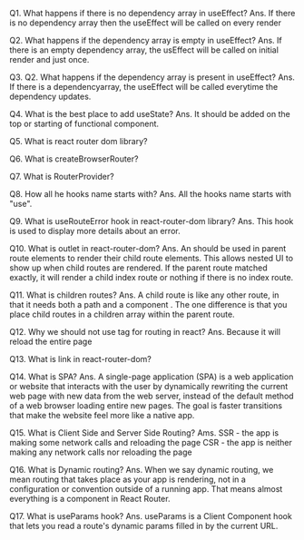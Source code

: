 Q1. What happens if there is no dependency array in useEffect?
Ans. If there is no dependency array then the useEffect will be called on every render

Q2. What happens if the dependency array is empty in useEffect?
Ans. If there is an empty dependency array, the usEffect will be called on initial render and just once.

Q3. Q2. What happens if the dependency array is present in useEffect?
Ans. If there is a dependencyarray, the useEffect will be called everytime the dependency updates.

Q4. What is the best place to add useState?
Ans. It should be added on the top or starting of functional component.

Q5. What is react router dom library?

Q6. What is createBrowserRouter?

Q7. What is RouterProvider?

Q8. How all he hooks name starts with?
Ans. All the hooks name starts with "use".

Q9. What is useRouteError hook in react-router-dom library?
Ans. This hook is used to display more details about an error.

Q10. What is outlet in react-router-dom?
Ans. An <Outlet> should be used in parent route elements to render their child route elements. This allows nested UI to show up when child routes are rendered. If the parent route matched exactly, it will render a child index route or nothing if there is no index route.

Q11. What is children routes?
Ans. A child route is like any other route, in that it needs both a path and a component . The one difference is that you place child routes in a children array within the parent route.

Q12. Why we should not use <a> tag for routing in react?
Ans. Because it will reload the entire page

Q13. What is link in react-router-dom?

Q14. What is SPA?
Ans. A single-page application (SPA) is a web application or website that interacts with the user by dynamically rewriting the current web page with new data from the web server, instead of the default method of a web browser loading entire new pages. The goal is faster transitions that make the website feel more like a native app.

Q15. What is Client Side and Server Side Routing?
Ams. SSR - the app is making some network calls and reloading the page
     CSR - the app is neither making any network calls nor reloading the page 

Q16. What is Dynamic routing?
Ans. When we say dynamic routing, we mean routing that takes place as your app is rendering, not in a configuration or convention outside of a running app. That means almost everything is a component in React Router.

Q17. What is useParams hook?
Ans. useParams is a Client Component hook that lets you read a route's dynamic params filled in by the current URL.